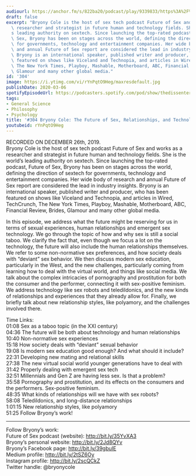 ```yaml
---
audiourl: https://anchor.fm/s/822ba20/podcast/play/9339833/https%3A%2F%2Fd3ctxlq1ktw2nl.cloudfront.net%2Fproduction%2F2019-11-27%2F40935667-44100-2-ba63b904bd719.m4a
draft: false
excerpt: "Bryony Cole is the host of sex tech podcast Future of Sex and works as a\
  \ researcher and strategist in future human and technology fields. She is the world\u2019\
  s leading authority on sextech. Since launching the top-rated podcast, Future of\
  \ Sex, Bryony has been on stages across the world, defining the direction of sextech\
  \ for governments, technology and entertainment companies. Her wide body of research\
  \ and annual Future of Sex report are considered the lead in industry insights.\
  \ Bryony is an international speaker, published writer and producer, who has been\
  \ featured on shows like Viceland and Technopia, and articles in Wired, TechCrunch,\
  \ The New York Times, Playboy, Mashable, Motherboard, ABC, Financial Review, Brides,\
  \ Glamour and many other global media."
id: '304'
image: https://i.ytimg.com/vi/rYnPqtO9Heg/maxresdefault.jpg
publishDate: 2020-03-06
spotifyEpisodeUrl: https://podcasters.spotify.com/pod/show/thedissenter/episodes/304-Bryony-Cole-The-Future-of-Sex--Relationships--and-Technology-e9rhfp
tags:
- General Science
- Philosophy
- Psychology
title: '#304 Bryony Cole: The Future of Sex, Relationships, and Technology'
youtubeid: rYnPqtO9Heg
---
```

<div class="timelinks">

RECORDED ON DECEMBER 26th, 2019.  
Bryony Cole is the host of sex tech podcast Future of Sex and works as a researcher and strategist in future human and technology fields. She is the world’s leading authority on sextech. Since launching the top-rated podcast, Future of Sex, Bryony has been on stages across the world, defining the direction of sextech for governments, technology and entertainment companies. Her wide body of research and annual Future of Sex report are considered the lead in industry insights. Bryony is an international speaker, published writer and producer, who has been featured on shows like Viceland and Technopia, and articles in Wired, TechCrunch, The New York Times, Playboy, Mashable, Motherboard, ABC, Financial Review, Brides, Glamour and many other global media.

In this episode, we address what the future might be reserving for us in terms of sexual experiences, human relationships and emergent sex technology. We go through the topic of how and why sex is still a social taboo. We clarify the fact that, even though we focus a lot on the technology, the future will also include the human relationships themselves. We refer to some non-normative sex preferences, and how society deals with “deviant” sex behavior. We then discuss modern sex education, particularly in the West, and the new challenges, particularly coming from learning how to deal with the virtual world, and things like social media. We talk about the complex intricacies of pornography and prostitution for both the consumer and the performer, connecting it with sex-positive feminism. We address technology like sex robots and teledildonics, and the new kinds of relationships and experiences that they already allow for. Finally, we briefly talk about new relationship styles, like polyamory, and the challenges involved there.

Time Links:  
<time>01:08</time> Sex as a taboo topic (in the XXI century)  
<time>04:36</time> The future will be both about technology and human relationships  
<time>10:40</time> Non-normative sex experiences  
<time>15:18</time> How society deals with “deviant” sexual behavior  
<time>19:08</time> Is modern sex education good enough? And what should it include?  
<time>22:31</time> Developing new mating and relational skills  
<time>27:38</time> The new virtual social world younger generations have to deal with  
<time>31:42</time> Properly dealing with emergent sex tech  
<time>32:51</time> Millennials and Gen Z are having less sex. Is that a problem?  
<time>35:58</time> Pornography and prostitution, and its effects on the consumers and the performers. Sex-positive feminism.  
<time>48:35</time> What kinds of relationships will we have with sex robots?  
<time>58:08</time> Teledildonics, and long-distance relationships  
<time>1:01:15</time> New relationship styles, like polyamory  
<time>51:25</time> Follow Bryony’s work!

---

Follow Bryony’s work:  
Future of Sex podcast (website): http://bit.ly/35YvXA3  
Bryony’s personal website: http://bit.ly/2Jd8QYv  
Bryony’s Facebook page: http://bit.ly/39gbuIE  
Medium profile: http://bit.ly/2tSZ6Oy  
Instagram profile: http://bit.ly/2scQCkZ  
Twitter handle: @bryonycole
</div>

